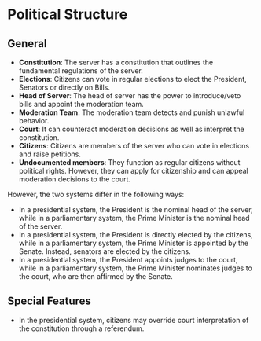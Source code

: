 # Political Structure

## General
- **Constitution**: The server has a constitution that outlines the fundamental regulations of the server.
- **Elections**: Citizens can vote in regular elections to elect the President, Senators or directly on Bills.
- **Head of Server**: The head of server has the power to introduce/veto bills and appoint the moderation team.
- **Moderation Team**: The moderation team detects and punish unlawful behavior.
- **Court**: It can counteract moderation decisions as well as interpret the constitution.
- **Citizens**: Citizens are members of the server who can vote in elections and raise petitions.
- **Undocumented members**: They function as regular citizens without political rights. However, they can apply for citizenship and can appeal moderation decisions to the court.

However, the two systems differ in the following ways:
- In a presidential system, the President is the nominal head of the server, while in a parliamentary system, the Prime Minister is the nominal head of the server.
- In a presidential system, the President is directly elected by the citizens, while in a parliamentary system, the Prime Minister is appointed by the Senate. Instead, senators are elected by the citizens.
- In a presidential system, the President appoints judges to the court, while in a parliamentary system, the Prime Minister nominates judges to the court, who are then affirmed by the Senate.

## Special Features
- In the presidential system, citizens may override court interpretation of the constitution through a referendum.